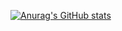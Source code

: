 [![Anurag's GitHub stats](https://github-readme-stats.vercel.app/api?username=zorro901)](https://github.com/zorro901/github-readme-stats)
